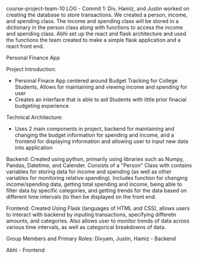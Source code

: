 course-project-team-10 LOG - Commit 1: Div, Hamiz, and Justin worked on creating the database to store transactions. We created a person, income, and spending class. The income and spending class will be stored in a dictionary in the person class along with functions to access the income and spending class. Abhi set up the react and flask architecture and used the functions the team created to make a simple flask application and a react front end.


Personal Finance App

Project Introduction:
- Personal Finace App centered around Budget Tracking for College Students, Allows for maintaining and viewing income and spending for user
- Creates an interface that is able to aid Students with little prior finacial budgeting experience

Technical Architecture:
 - Uses 2 main components in project, backend for maintaining and changing the budget information for spending and income, and a frontend for displaying
 information and allowing user to input new data into application
 
 Backend: Created using python, primarily using libraries such as Numpy, Pandas, Datetime, and Calender. Consists of a "Person" Class with contains variables 
 for storing data for income and spending (as well as other variables for monitoring relative spending). Includes function for changing income/spending data,
 getting total spending and income, being able to filter data by specific categories, and getting trends for the data based on different time intervals (to then be displayed on the front end.
 
 Frontend: Created Using Flask (languages of HTML and CSS), allows users to interact with backend by inputing transactions, specifying differetn amounts, and categories. Also allows user to monitor trends of data across various time intervals, as well as categorical breakdowns of data.
 
 
 Group Members and Primary Roles:
 Divyam, Justin, Hamiz - Backend
 
 Abhi - Frontend
